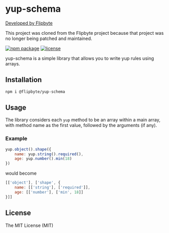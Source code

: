 # yup-schema
[Developed by Flipbyte](https://www.flipbyte.com/)

This project was cloned from the Flipbyte project because that project was no longer being patched and maintained. 

[![npm package][npm-badge]][npm]
[![license][license-badge]][license]

yup-schema is a simple library that allows you to write yup rules using arrays.

## Installation

```sh
npm i @flipbyte/yup-schema
```

## Usage

The library considers each `yup` method to be an array within a main array, with method name as the first value, followed by the arguments (if any).

### Example

```js
yup.object().shape({
    name: yup.string().required(),
    age: yup.number().min(18)
})
```

would become

```js
[['object'], ['shape', {
    name: [['string'], ['required']],
    age: [['number'], ['min', 18]]
}]]
```

## License
The MIT License (MIT)

[npm-badge]: https://img.shields.io/npm/v/yup-schema.svg
[npm]: https://www.npmjs.com/package/yup-schema

[license-badge]: https://badgen.now.sh/badge/license/MIT
[license]: ./LICENSE
